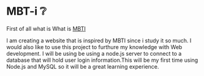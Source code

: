 # MBT-i :grey_question:

First of all what is What is [MBTI](https://www.myersbriggs.org/my-mbti-personality-type/mbti-basics/home.htm?bhcp=1)

I am creating a website that is inspired by MBTI since i study it so much. I would also like to use this project to furthure my knowledge with Web development. I will be using be using a node.js server to connect to a database that will hold user login information.This will be my first time using Node.js and MySQL so it will be a great learning experience.
